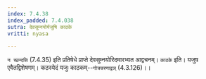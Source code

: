 ```yaml
---
index: 7.4.38
index_padded: 7.4.038
sutra: देवसुम्नयोर्यजुषि काठके
vritti: nyasa

---
```

`न च्छन्दसि` (7.4.35) इति प्रतिषेधे प्राप्ते देवसुम्नयोरिदमारभ्यत आद्वचनम्। `काठके` इति। यजुष एवैतद्विशेषणम्। कठस्येदं यजुः काठकम्--`गोत्रचरणाद्वञ्` (4.3.126)।।